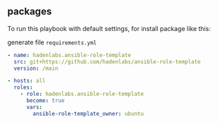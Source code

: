 <!-- Space: Projects -->
<!-- Parent: AnsibleRoleTemplate -->
<!-- Title: Examples AnsibleRoleTemplate -->
<!-- Label: Examples -->
<!-- Include: ./../disclaimer.md -->
<!-- Include: ac:toc -->

## packages

To run this playbook with default settings, for install package like this:

generate file `requirements.yml`

```yaml
- name: hadenlabs.ansible-role-template
  src: git+https://github.com/hadenlabs/ansible-role-template
  version: /main
```

```yaml
- hosts: all
  roles:
    - role: hadenlabs.ansible-role-template
      become: true
      vars:
        ansible-role-template_owner: ubuntu
```
